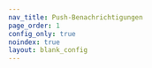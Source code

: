 ```yaml
---
nav_title: Push-Benachrichtigungen
page_order: 1
config_only: true
noindex: true
layout: blank_config
---
```

